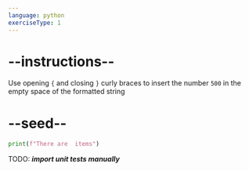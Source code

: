 ```yaml
---
language: python
exerciseType: 1
---
```


# --instructions--

Use opening `{` and closing `}` curly braces to insert the number `500` in the empty space of the formatted string

# --seed--

```python
print(f"There are  items")
```

TODO: ___import unit tests manually___
